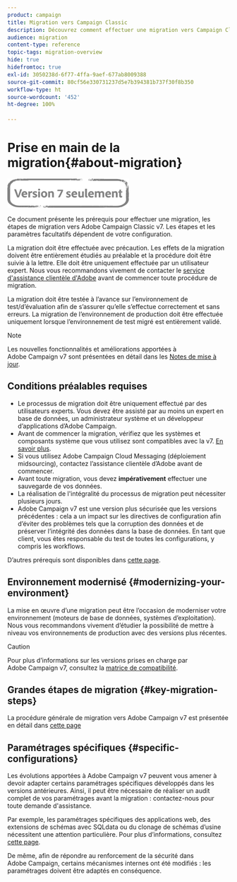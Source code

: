 ```yaml
---
product: campaign
title: Migration vers Campaign Classic
description: Découvrez comment effectuer une migration vers Campaign Classic à partir d'une version précédente de Campaign
audience: migration
content-type: reference
topic-tags: migration-overview
hide: true
hidefromtoc: true
exl-id: 3050238d-6f77-4ffa-9aef-677ab8009388
source-git-commit: 80cf56e330731237d5e7b394381b737f30f8b350
workflow-type: ht
source-wordcount: '452'
ht-degree: 100%

---
```


# Prise en main de la migration{#about-migration}

![](../../assets/v7-only.svg)

Ce document présente les prérequis pour effectuer une migration, les étapes de migration vers Adobe Campaign Classic v7. Les étapes et les paramètres facultatifs dépendent de votre configuration.

La migration doit être effectuée avec précaution. Les effets de la migration doivent être entièrement étudiés au préalable et la procédure doit être suivie à la lettre. Elle doit être uniquement effectuée par un utilisateur expert. Nous vous recommandons vivement de contacter le [service d&#39;assistance clientèle d&#39;Adobe](https://helpx.adobe.com/fr/enterprise/admin-guide.html/enterprise/using/support-for-experience-cloud.ug.html) avant de commencer toute procédure de migration.

La migration doit être testée à l’avance sur l’environnement de test/d’évaluation afin de s’assurer qu’elle s’effectue correctement et sans erreurs. La migration de l’environnement de production doit être effectuée uniquement lorsque l’environnement de test migré est entièrement validé.

>[!NOTE]
>
>Les nouvelles fonctionnalités et améliorations apportées à Adobe Campaign v7 sont présentées en détail dans les [Notes de mise à jour](../../rn/using/latest-release.md).


## Conditions préalables requises

* Le processus de migration doit être uniquement effectué par des utilisateurs experts. Vous devez être assisté par au moins un expert en base de données, un administrateur système et un développeur d’applications d’Adobe Campaign.
* Avant de commencer la migration, vérifiez que les systèmes et composants système que vous utilisez sont compatibles avec la v7. [En savoir plus](../../rn/using/compatibility-matrix.md).
* Si vous utilisez Adobe Campaign Cloud Messaging (déploiement midsourcing), contactez l’assistance clientèle d’Adobe avant de commencer.
* Avant toute migration, vous devez **impérativement** effectuer une sauvegarde de vos données.
* La réalisation de l&#39;intégralité du processus de migration peut nécessiter plusieurs jours.
* Adobe Campaign v7 est une version plus sécurisée que les versions précédentes : cela a un impact sur les directives de configuration afin d’éviter des problèmes tels que la corruption des données et de préserver l’intégrité des données dans la base de données. En tant que client, vous êtes responsable du test de toutes les configurations, y compris les workflows.

D’autres prérequis sont disponibles dans [cette page](../../migration/using/before-starting-migration.md).


## Environnement modernisé {#modernizing-your-environment}

La mise en œuvre d’une migration peut être l’occasion de moderniser votre environnement (moteurs de base de données, systèmes d’exploitation). Nous vous recommandons vivement d’étudier la possibilité de mettre à niveau vos environnements de production avec des versions plus récentes.

>[!CAUTION]
>
>Pour plus d’informations sur les versions prises en charge par Adobe Campaign v7, consultez la [matrice de compatibilité](../../rn/using/compatibility-matrix.md).

## Grandes étapes de migration {#key-migration-steps}

La procédure générale de migration vers Adobe Campaign v7 est présentée en détail dans [cette page](../../migration/using/before-starting-migration.md)


## Paramétrages spécifiques {#specific-configurations}

Les évolutions apportées à Adobe Campaign v7 peuvent vous amener à devoir adapter certains paramétrages spécifiques développés dans les versions antérieures. Ainsi, il peut être nécessaire de réaliser un audit complet de vos paramétrages avant la migration : contactez-nous pour toute demande d&#39;assistance.

Par exemple, les paramétrages spécifiques des applications web, des extensions de schémas avec SQLdata ou du clonage de schémas d’usine nécessitent une attention particulière. Pour plus d’informations, consultez [cette page](../../migration/using/configuring-your-platform.md).

De même, afin de répondre au renforcement de la sécurité dans Adobe Campaign, certains mécanismes internes ont été modifiés : les paramétrages doivent être adaptés en conséquence.

